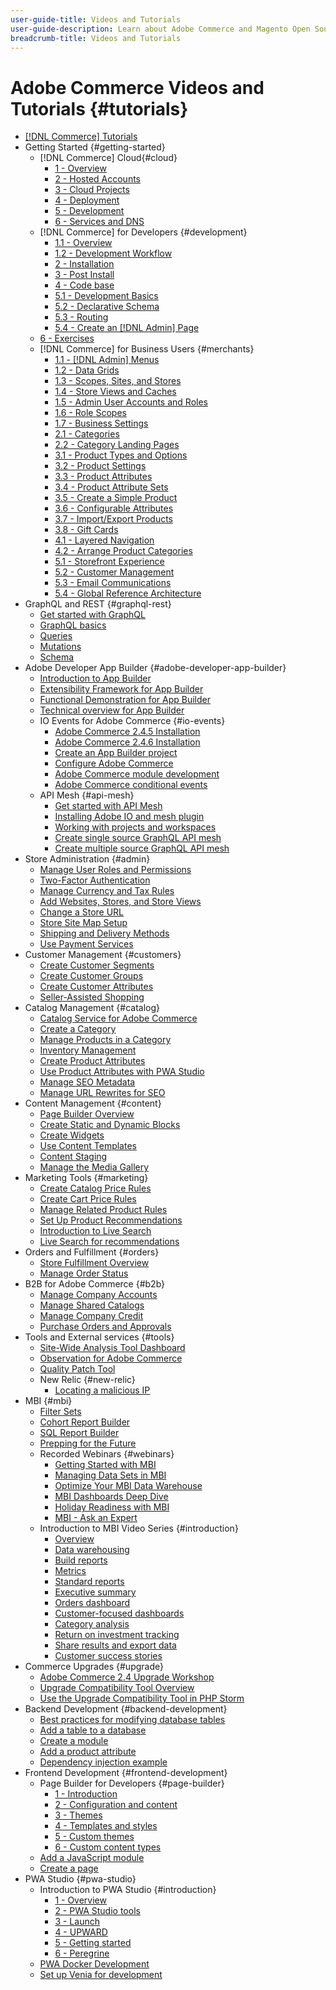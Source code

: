 ```yaml
---
user-guide-title: Videos and Tutorials
user-guide-description: Learn about Adobe Commerce and Magento Open Source through videos and tutorials. 
breadcrumb-title: Videos and Tutorials
---
```


# Adobe Commerce Videos and Tutorials {#tutorials}

+   [[!DNL Commerce] Tutorials](overview.md)
+   Getting Started {#getting-started}
    +   [!DNL Commerce] Cloud{#cloud}
        + [1 - Overview](../cloud/1-overview.md)
        + [2 - Hosted Accounts](../cloud/2-accounts.md)
        + [3 - Cloud Projects](../cloud/3-projects.md)
        + [4 - Deployment](../cloud/4-deployment.md)
        + [5 - Development](../cloud/5-dev-config.md)
        + [6 - Services and DNS](../cloud/6-launch.md)
    +   [!DNL Commerce] for Developers {#development}
        + [1.1 - Overview](../backend-development/backend-1-1-overview.md)
        + [1.2 - Development Workflow](../backend-development/backend-1-2-workflow.md)
        + [2 - Installation](../backend-development/backend-2-install.md)
        + [3 - Post Install](../backend-development/backend-3-post-install.md)
        + [4 - Code base](../backend-development/backend-4-code-base.md)
        + [5.1 - Development Basics](../backend-development/backend-5-1-dev-basics.md)
        + [5.2 - Declarative Schema](../backend-development/backend-5-2-declarative-schema.md)
        + [5.3 - Routing](../backend-development/backend-5-3-routing.md)
        + [5.4 - Create an [!DNL Admin] Page](../backend-development/backend-5-4-admin-page.md)
    +   [6 - Exercises](../backend-development/backend-6-practice.md)
    +   [!DNL Commerce] for Business Users {#merchants}
        + [1.1 - [!DNL Admin] Menus](../site-management/introduction/1-1-menus.md)
        + [1.2 - Data Grids](../site-management/introduction/1-2-data-grids.md)
        + [1.3 - Scopes, Sites, and Stores](../site-management/introduction/1-3-apps-scopes-sites-stores.md)
        + [1.4 - Store Views and Caches](../site-management/introduction/1-4-store-views-cache.md)
        + [1.5 - Admin User Accounts and Roles](../site-management/introduction/1-5-users-roles.md)
        + [1.6 - Role Scopes](../site-management/introduction/1-6-role-scopes.md)
        + [1.7 - Business Settings](../site-management/introduction/1-7-business-settings.md)
        + [2.1 - Categories](../site-management/introduction/2-1-categories.md)
        + [2.2 - Category Landing Pages](../site-management/introduction/2-2-category-landing-page.md)
        + [3.1 - Product Types and Options](../site-management/introduction/3-1-product-types-options.md)
        + [3.2 - Product Settings](../site-management/introduction/3-2-product-settings.md)
        + [3.3 - Product Attributes](../site-management/introduction/3-3-product-attributes.md)
        + [3.4 - Product Attribute Sets](../site-management/introduction/3-4-product-attribute-sets.md)
        + [3.5 - Create a Simple Product](../site-management/introduction/3-5-create-simple-product.md)
        + [3.6 - Configurable Attributes](../site-management/introduction/3-6-configurable-attributes.md)
        + [3.7 - Import/Export Products](../site-management/introduction/3-7-import-export-products.md)
        + [3.8 - Gift Cards](../site-management/introduction/3-8-gift-cards.md)
        + [4.1 - Layered Navigation](../site-management/introduction/4-1-layered-navigation.md)
        + [4.2 - Arrange Product Categories](../site-management/introduction/4-2-arrange-product-categories.md)
        + [5.1 - Storefront Experience](../site-management/introduction/5-1-storefront-experience.md)
        + [5.2 - Customer Management](../site-management/introduction/5-2-customer-management.md)
        + [5.3 - Email Communications](../site-management/introduction/5-3-store-communications.md)
        + [5.4 - Global Reference Architecture](https://experienceleague.adobe.com/docs/commerce-operations/implementation-playbook/architecture/global-reference.html)
+   GraphQL and REST {#graphql-rest}
    + [Get started with GraphQL](../graphql-rest/getting-started-graphql.md)
    + [GraphQL basics](../graphql-rest/intro-graphql.md)
    + [Queries](../graphql-rest/graphql-queries.md)
    + [Mutations](../graphql-rest/graphql-mutations.md)
    + [Schema](../graphql-rest/graphql-schema.md)
+   Adobe Developer App Builder {#adobe-developer-app-builder}
    +   [Introduction to App Builder](../app-builder/introduction-to-app-builder.md)
    +   [Extensibility Framework for App Builder](../app-builder/extensibility-framework-commerce-eventing.md)
    +   [Functional Demonstration for App Builder](../app-builder/app-builder-functional-demonstration.md)
    +   [Technical overview for App Builder](../app-builder/app-builder-technical-overview.md)  
    +   IO Events for Adobe Commerce {#io-events}
        + [Adobe Commerce 2.4.5 Installation](../io-events/2-4-5-installation.md)
        + [Adobe Commerce 2.4.6 Installation](../io-events/2-4-6-installation.md)
        + [Create an App Builder project](../io-events/create-app-builder-project.md)       
        + [Configure Adobe Commerce](../io-events/configure-commerce.md)
        + [Adobe Commerce module development](../io-events/commerce-module-development.md)  
        + [Adobe Commerce conditional events](../io-events/conditional-events.md)
    +   API Mesh {#api-mesh}
        + [Get started with API Mesh](../api-mesh/getting-started-api-mesh.md)
        + [Installing Adobe IO and mesh plugin](../api-mesh/installing-aio-mesh-plugin.md)
        + [Working with projects and workspaces](../api-mesh/aio-projects-workspaces.md)
        + [Create single source GraphQL API mesh](../api-mesh/graphql-single-source.md)
        + [Create multiple source GraphQL API mesh](../api-mesh/graphql-multiple-source.md)
+   Store Administration {#admin}
    + [Manage User Roles and Permissions](../site-management/users-roles-permissions.md)
    + [Two-Factor Authentication](../site-management/two-factor-authentication.md)
    + [Manage Currency and Tax Rules](../site-management/currency-tax-rules.md)
    + [Add Websites, Stores, and Store Views](../site-management/add-websites-stores-views.md)
    + [Change a Store URL](../site-management/change-store-url.md)
    + [Store Site Map Setup](../site-management/site-map-setup.md)
    + [Shipping and Delivery Methods](../site-management/shipping-delivery.md)
    + [Use Payment Services](../site-management/payment-services.md)
+   Customer Management {#customers}
    + [Create Customer Segments](../site-management/customer-segments.md)
    + [Create Customer Groups](../site-management/customer-groups.md)
    + [Create Customer Attributes](../site-management/customer-attributes.md)
    + [Seller-Assisted Shopping](../site-management/seller-assisted-shopping.md)
+   Catalog Management {#catalog}
    + [Catalog Service for Adobe Commerce](../site-management/catalog-service.md)
    + [Create a Category](../site-management/category-create.md)
    + [Manage Products in a Category](../site-management/category-products.md)
    + [Inventory Management](../site-management/inventory-management.md)
    + [Create Product Attributes](../site-management/product-attributes-create.md)
    + [Use Product Attributes with PWA Studio](../site-management/product-attributes-pwa.md)
    + [Manage SEO Metadata](../site-management/seo-metadata.md)
    + [Manage URL Rewrites for SEO](../site-management/seo-url-rewrites.md)
+   Content Management {#content}
    + [Page Builder Overview](../site-management/page-builder-overview.md)
    + [Create Static and Dynamic Blocks](../site-management/static-dynamic-blocks.md)
    + [Create Widgets](../site-management/widgets.md)
    + [Use Content Templates](../site-management/content-templates.md)
    + [Content Staging](../site-management/content-staging.md)
    + [Manage the Media Gallery](../site-management/media-gallery.md)
+   Marketing Tools {#marketing}
    + [Create Catalog Price Rules](../site-management/catalog-price-rules.md)
    + [Create Cart Price Rules](../site-management/cart-price-rules.md)
    + [Manage Related Product Rules](../site-management/related-product-rules.md)
    + [Set Up Product Recommendations](../site-management/product-recommendations.md)
    + [Introduction to Live Search](../site-management/live-search.md)
    + [Live Search for recommendations](../site-management/live-search-recommendations.md) 
+   Orders and Fulfillment {#orders}
    + [Store Fulfillment Overview](../site-management/store-fulfillment.md)
    + [Manage Order Status](../site-management/order-status.md)
+   B2B for Adobe Commerce {#b2b}
    + [Manage Company Accounts](../b2b/company-accounts.md)
    + [Manage Shared Catalogs](../b2b/shared-catalogs.md)
    + [Manage Company Credit](../b2b/company-credit.md)
    + [Purchase Orders and Approvals](../b2b/purchase-orders.md)
+   Tools and External services {#tools}
    +   [Site-Wide Analysis Tool Dashboard](../tools/site-wide-analysis-tool.md)
    +   [Observation for Adobe Commerce](../tools/observation-tool.md)
    +   [Quality Patch Tool](../tools/quality-patch-tool.md)
    +   New Relic {#new-relic}
        + [Locating a malicious IP](../new-relic/malicious-ip.md)
+   MBI {#mbi}
    +   [Filter Sets](../business-intelligence/filter-sets.md)
    +   [Cohort Report Builder](../business-intelligence/cohort-report-builder.md)
    +   [SQL Report Builder](../business-intelligence/sql-report-builder.md)
    +   [Prepping for the Future](../business-intelligence/prepare-for-future.md)  
    +   Recorded Webinars {#webinars}
        + [Getting Started with MBI](https://experienceleague.adobe.com/docs/commerce-events/events/mbi/2021/getting-started.html)
        + [Managing Data Sets in MBI](https://experienceleague.adobe.com/docs/commerce-events/events/mbi/2022/manage-data-sets.html)
        + [Optimize Your MBI Data Warehouse](https://experienceleague.adobe.com/docs/commerce-events/events/mbi/2021/optimize-data-warehouse.html)
        + [MBI Dashboards Deep Dive](https://experienceleague.adobe.com/docs/commerce-events/events/mbi/2021/dashboards-deep-dive.html)
        + [Holiday Readiness with MBI](https://experienceleague.adobe.com/docs/commerce-events/events/mbi/2021/holiday-readiness.html)
        + [MBI - Ask an Expert](https://experienceleague.adobe.com/docs/commerce-events/events/mbi/2021/ask-expert.html)
    +   Introduction to MBI Video Series {#introduction}
        + [Overview](../business-intelligence/1-overview.md)
        + [Data warehousing](../business-intelligence/2-data-warehousing.md)
        + [Build reports](../business-intelligence/3-build-reports.md)
        + [Metrics](../business-intelligence/4-metrics.md)
        + [Standard reports](../business-intelligence/5-standard-reports.md)
        + [Executive summary](../business-intelligence/6-executive-summary-dashboard.md)
        + [Orders dashboard](../business-intelligence/7-orders-dashboard.md)
        + [Customer-focused dashboards](../business-intelligence/8-customer-focused-dashboards.md)
        + [Category analysis](../business-intelligence/9-category-analysis.md)
        + [Return on investment tracking](../business-intelligence/10-roi-tracking.md)
        + [Share results and export data](../business-intelligence/11-share-results-export-data.md)
        + [Customer success stories](../business-intelligence/12-customer-success.md)
+   Commerce Upgrades {#upgrade}
    + [Adobe Commerce 2.4 Upgrade Workshop](../upgrade/2.4-upgrade-workshop.md)
    + [Upgrade Compatibility Tool Overview](../upgrade/upgrade-compatibility-tool-overview.md)
    + [Use the Upgrade Compatibility Tool in PHP Storm](../upgrade/uct-phpstorm.md)
+   Backend Development {#backend-development}
    + [Best practices for modifying database tables](https://experienceleague.adobe.com/docs/commerce-operations/implementation-playbook/best-practices/development/modifying-core-and-third-party-tables.html)
    + [Add a table to a database](../backend-development/new-db-table.md)
    + [Create a module](../backend-development/create-module.md)
    + [Add a product attribute](../backend-development/add-product-attribute.md)
    + [Dependency injection example](../backend-development/dependency-injection.md)
+   Frontend Development {#frontend-development}
    +   Page Builder for Developers {#page-builder}
        + [1 - Introduction](../frontend-development/page-builder/1-intro-case-studies.md)
        + [2 - Configuration and content](../frontend-development/page-builder/2-config-create-content.md)
        + [3 - Themes](../frontend-development/page-builder/3-themes.md)
        + [4 - Templates and styles](../frontend-development/page-builder/4-admin-templates-apply-styles.md)
        + [5 - Custom themes](../frontend-development/page-builder/5-customize-theme.md)
        + [6 - Custom content types](../frontend-development/page-builder/6-custom-content-types.md)
    +   [Add a JavaScript module](../frontend-development/add-javascript-module.md)
    +   [Create a page](../frontend-development/create-page.md)
+   PWA Studio {#pwa-studio}
    +   Introduction to PWA Studio {#introduction}
        + [1 - Overview](../pwa/introduction/1-overview.md)
        + [2 - PWA Studio tools](../pwa/introduction/2-pwa-studio-tools.md)
        + [3 - Launch](../pwa/introduction/3-launch.md)
        + [4 - UPWARD](../pwa/introduction/4-upward.md)
        + [5 - Getting started](../pwa/introduction/5-getting-started.md)
        + [6 - Peregrine](../pwa/introduction/6-peregrine.md)
    +   [PWA Docker Development](../pwa/pwa-docker-development.md)
    +   [Set up Venia for development](../pwa/set-up-venia-for-dev.md)
